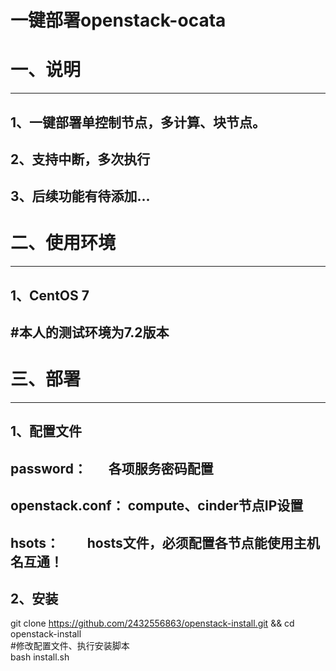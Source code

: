 一键部署openstack-ocata
=======================
# 一、说明
-----------------------
1、一键部署单控制节点，多计算、块节点。
-----------------------
2、支持中断，多次执行
-----------------------
3、后续功能有待添加...
-----------------------

# 二、使用环境
-----------------------
1、CentOS 7
-----------------------
#本人的测试环境为7.2版本
-----------------------

# 三、部署
-----------------------
1、配置文件
-----------------------
password：       各项服务密码配置
-----------------------
openstack.conf： compute、cinder节点IP设置
-----------------------
hsots：          hosts文件，必须配置各节点能使用主机名互通！
-----------------------
2、安装
-----------------------
git clone https://github.com/2432556863/openstack-install.git && cd openstack-install  
#修改配置文件、执行安装脚本  
bash install.sh  
